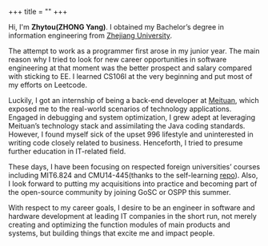 +++
title = "" 
+++

Hi, I'm **Zhytou(ZHONG Yang)**. I obtained my Bachelor’s degree in information engineering from  [Zhejiang University](https://webplus.zju.edu.cn/_s358/main.psp).

The attempt to work as a programmer first arose in my junior year. The main reason why I tried to look for new career opportunities in software engineering at that moment was the better prospect and salary compared with sticking to EE. I learned CS106l at the very beginning and put most of my efforts on Leetcode.

Luckily, I got an internship of being a back-end developer at [Meituan](https://about.meituan.com/en), which exposed me to the real-world scenarios of technology applications. Engaged in debugging and system optimization, I grew adept at leveraging Meituan’s technology stack and assimilating the Java coding standards. However, I found myself sick of the upset 996 lifestyle and uninterested in writing code closely related to business. Henceforth, I tried to presume further education in IT-related field.

These days, I have been focusing on respected foreign universities’ courses including MIT6.824 and CMU14-445(thanks to the self-learning [repo](https://csdiy.wiki/)). Also, I look forward to putting my acquisitions into practice and becoming part of the open-source community by joining GoSC or OSPP this summer.

With respect to my career goals, I desire to be an engineer in software and hardware development at leading IT companies in the short run, not merely creating and optimizing the function modules of main products and systems, but building things that excite me and impact people.
